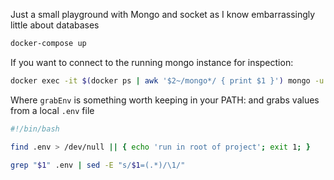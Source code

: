 Just a small playground with Mongo and socket as I know embarrassingly little about databases
```sh
docker-compose up
```

If you want to connect to the running mongo instance for inspection:
```sh
docker exec -it $(docker ps | awk '$2~/mongo*/ { print $1 }') mongo -u $(grabEnv "MONGO_USERNAME") -p $(grabEnv "MONGO_PASSWORD")
```

Where `grabEnv` is something worth keeping in your PATH:
and grabs values from a local `.env` file
```sh
#!/bin/bash

find .env > /dev/null || { echo 'run in root of project'; exit 1; }

grep "$1" .env | sed -E "s/$1=(.*)/\1/"
```
